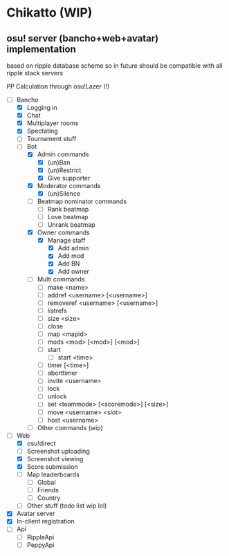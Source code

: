 # Chikatto (WIP)
## osu! server (bancho+web+avatar) implementation

based on ripple database scheme so in future should be 
compatible with all ripple stack servers

PP Calculation through osu!Lazer (!)

- [ ] Bancho
    - [X] Logging in
    - [X] Chat
    - [X] Multiplayer rooms
    - [X] Spectating
    - [ ] Tournament stuff
    - [ ] Bot
        - [X] Admin commands
            - [X] (un)Ban
            - [X] (un)Restrict
            - [X] Give supporter
        - [X] Moderator commands
            - [X] (un)Silence
        - [ ] Beatmap nominator commands
            - [ ] Rank beatmap
            - [ ] Love beatmap
            - [ ] Unrank beatmap
        - [X] Owner commands
            - [X] Manage staff
                - [X] Add admin
                - [X] Add mod
                - [X] Add BN
                - [X] Add owner
        - [ ] Multi commands
            - [ ] make \<name> 
            - [ ] addref \<username> [\<username>] 
            - [ ] removeref \<username> [\<username>]
            - [ ] listrefs
            - [ ] size \<size>
            - [ ] close
            - [ ] map \<mapid>
            - [ ] mods \<mod> [\<mod>] [\<mod>]
            - [ ] start
              - [ ] start \<time> 
            - [ ] timer [\<time>]
            - [ ] aborttimer
            - [ ] invite \<username>
            - [ ] lock
            - [ ] unlock
            - [ ] set \<teammode> [\<scoremode>] [\<size>]
            - [ ] move \<username> \<slot>
            - [ ] host \<username>
        - [ ] Other commands (wip)
- [ ] Web
    - [X] osu!direct
    - [ ] Screenshot uploading
    - [X] Screenshot viewing
    - [X] Score submission
    - [ ] Map leaderboards
        - [ ] Global
        - [ ] Friends
        - [ ] Country
    - [ ] Other stuff (todo list wip lol)
- [X] Avatar server
- [X] In-client registration
- [ ] Api
    - [ ] RippleApi
    - [ ] PeppyApi